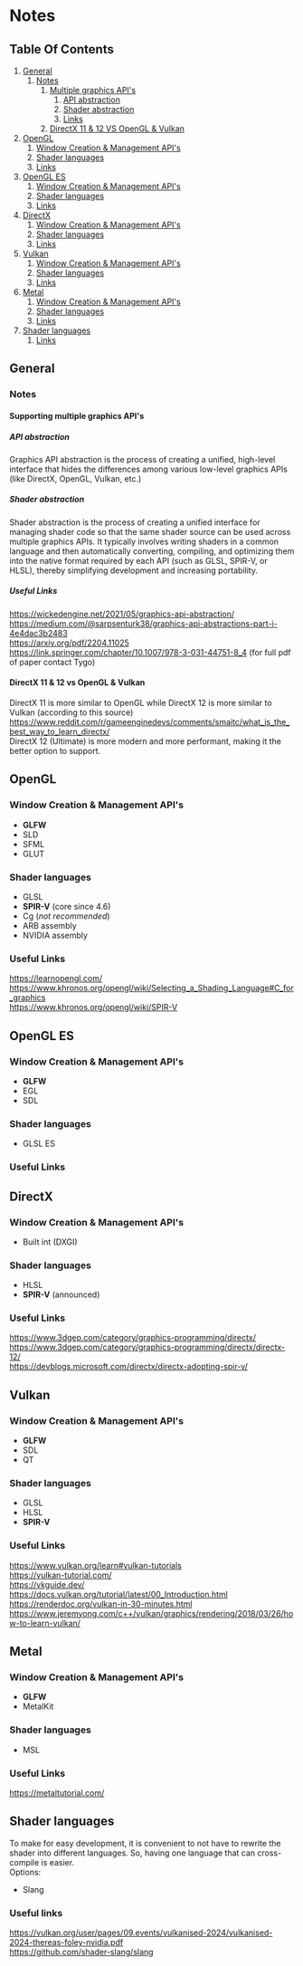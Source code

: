 # Notes
## Table Of Contents
 1. [General](#General)
    1.  [Notes](#notes-1)
        1.  [Multiple graphics API's](#supporting-multiple-graphics-apis)
            1. [API abstraction](#api-abstraction)
            2. [Shader abstraction](#shader-abstraction)
            3. [Links](#useful-links)
        2.  [DirectX 11 & 12 VS OpenGL & Vulkan](#directx-11--12-vs-opengl--vulkan)
 2. [OpenGL](#OpenGL)
    1.  [Window Creation & Management API's](#window-creation--management-apis)
    2.  [Shader languages](#shader-languages)
    3.  [Links](#useful-links-1)
 3. [OpenGL ES](#OpenGL-ES)
    1.  [Window Creation & Management API's](#window-creation--management-apis-1)
    2.  [Shader languages](#shader-languages-1)
    3.  [Links](#useful-links-2)
 4. [DirectX](#DirectX)
    1.  [Window Creation & Management API's](#window-creation--management-apis-2)
    2.  [Shader languages](#shader-languages-2)
    3.  [Links](#useful-links-3)
 5. [Vulkan](#Vulkan)
    1.  [Window Creation & Management API's](#window-creation--management-apis-3)
    2.  [Shader languages](#shader-languages-3)
    3.  [Links](#useful-links-4)
 6. [Metal](#Metal)
    1.  [Window Creation & Management API's](#window-creation--management-apis-4)
    2.  [Shader languages](#shader-languages-4)
    3.  [Links](#useful-links-5)
 7. [Shader languages](#shader-languages-5)
    1.  [Links](#useful-links-6)

## General
### Notes
#### Supporting multiple graphics API's
##### API abstraction
Graphics API abstraction is the process of creating a unified, high-level interface that hides the differences among various low-level graphics APIs (like DirectX, OpenGL, Vulkan, etc.)

##### Shader abstraction
Shader abstraction is the process of creating a unified interface for managing shader code so that the same shader source can be used across multiple graphics APIs. It typically involves writing shaders in a common language and then automatically converting, compiling, and optimizing them into the native format required by each API (such as GLSL, SPIR-V, or HLSL), thereby simplifying development and increasing portability.

##### Useful Links
https://wickedengine.net/2021/05/graphics-api-abstraction/  
https://medium.com/@sarpsenturk38/graphics-api-abstractions-part-i-4e4dac3b2483  
https://arxiv.org/pdf/2204.11025  
https://link.springer.com/chapter/10.1007/978-3-031-44751-8_4 (for full pdf of paper contact Tygo)   


#### DirectX 11 & 12 vs OpenGL & Vulkan
DirectX 11 is more similar to OpenGL while DirectX 12 is more similar to Vulkan 
(according to this source) https://www.reddit.com/r/gameenginedevs/comments/smaitc/what_is_the_best_way_to_learn_directx/  
DirectX 12 (Ultimate) is more modern and more performant, making it the better option to support.  


## OpenGL
### Window Creation & Management API's
- **GLFW**
- SLD
- SFML
- GLUT

### Shader languages
- GLSL
- **SPIR-V** (core since 4.6)
- Cg (_not recommended_)
- ARB assembly
- NVIDIA assembly

### Useful Links
https://learnopengl.com/  
https://www.khronos.org/opengl/wiki/Selecting_a_Shading_Language#C_for_graphics  
https://www.khronos.org/opengl/wiki/SPIR-V

## OpenGL ES
### Window Creation & Management API's
- **GLFW**
- EGL
- SDL

### Shader languages
- GLSL ES

### Useful Links

## DirectX
### Window Creation & Management API's
- Built int (DXGI)

### Shader languages
- HLSL
- **SPIR-V** (announced)

### Useful Links
https://www.3dgep.com/category/graphics-programming/directx/  
https://www.3dgep.com/category/graphics-programming/directx/directx-12/  
https://devblogs.microsoft.com/directx/directx-adopting-spir-v/  

## Vulkan
### Window Creation & Management API's
- **GLFW**
- SDL
- QT

### Shader languages
- GLSL
- HLSL
- **SPIR-V**

### Useful Links
https://www.vulkan.org/learn#vulkan-tutorials  
https://vulkan-tutorial.com/  
https://vkguide.dev/  
https://docs.vulkan.org/tutorial/latest/00_Introduction.html  
https://renderdoc.org/vulkan-in-30-minutes.html  
https://www.jeremyong.com/c++/vulkan/graphics/rendering/2018/03/26/how-to-learn-vulkan/  

## Metal
### Window Creation & Management API's
- **GLFW**
- MetalKit

### Shader languages
- MSL

### Useful Links
https://metaltutorial.com/  

## Shader languages
To make for easy development, it is convenient to not have to rewrite the shader into different languages.
So, having one language that can cross-compile is easier.  
Options:
- Slang

### Useful links
https://vulkan.org/user/pages/09.events/vulkanised-2024/vulkanised-2024-thereas-foley-nvidia.pdf  
https://github.com/shader-slang/slang  